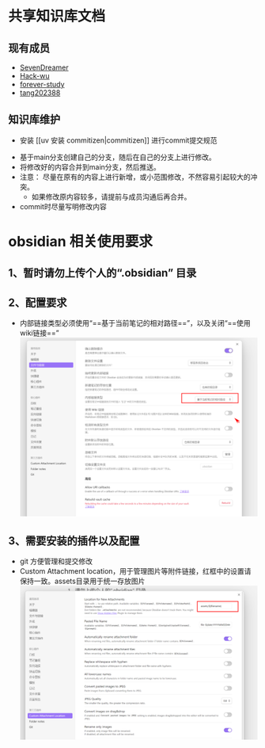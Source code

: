 # 共享知识库文档

## 现有成员
- [SevenDreamer](https://github.com/SevenDreamer)
- [Hack-wu](https://github.com/Hack-wu)
- [forever-study](https://github.com/forever-study)
- [tang202388](https://github.com/tang202388)

## 知识库维护
- 安装 [[uv 安装 commitizen|commitizen]] 进行commit提交规范
*  基于main分支创建自己的分支，随后在自己的分支上进行修改。
* 将修改好的内容合并到main分支，然后推送。
* 注意： 尽量在原有的内容上进行新增，或小范围修改，不然容易引起较大的冲突。
	* 如果修改原内容较多，请提前与成员沟通后再合并。
* commit时尽量写明修改内容

# obsidian 相关使用要求

## 1、暂时请勿上传个人的“.obsidian” 目录
## 2、配置要求
* 内部链接类型必须使用“==基于当前笔记的相对路径==”，以及关闭“==使用wiki链接==”
![](assets/README/file-20241227153207212.png)
## 3、需要安装的插件以及配置

* git 方便管理和提交修改
* Custom Attachment location，用于管理图片等附件链接，红框中的设置请保持一致。assets目录用于统一存放图片
![](assets/README/file-20241227154258112.png)


	



